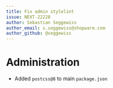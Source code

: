 ```yaml
---
title: Fix admin stylelint
issue: NEXT-22228
author: Sebastian Seggewiss
author_email: s.seggewiss@shopware.com
author_github: @seggewiss
---
```

# Administration
* Added `postcss@8` to main `package.json`
